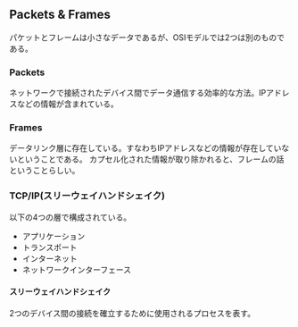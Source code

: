 ## Packets & Frames
パケットとフレームは小さなデータであるが、OSIモデルでは2つは別のものである。

### Packets
ネットワークで接続されたデバイス間でデータ通信する効率的な方法。IPアドレスなどの情報が含まれている。

### Frames
データリンク層に存在している。すなわちIPアドレスなどの情報が存在していないということである。
カプセル化された情報が取り除かれると、フレームの話ということらしい。

### TCP/IP(スリーウェイハンドシェイク)
以下の4つの層で構成されている。
* アプリケーション
* トランスポート
* インターネット
* ネットワークインターフェース

#### スリーウェイハンドシェイク
2つのデバイス間の接続を確立するために使用されるプロセスを表す。
